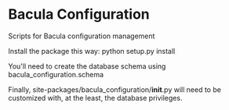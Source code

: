 Bacula Configuration
======

Scripts for Bacula configuration management

Install the package this way:
python setup.py install

You'll need to create the database schema using
bacula_configuration.schema 

Finally, site-packages/bacula_configuration/__init__.py will need to be
customized with, at the least, the database privileges.
